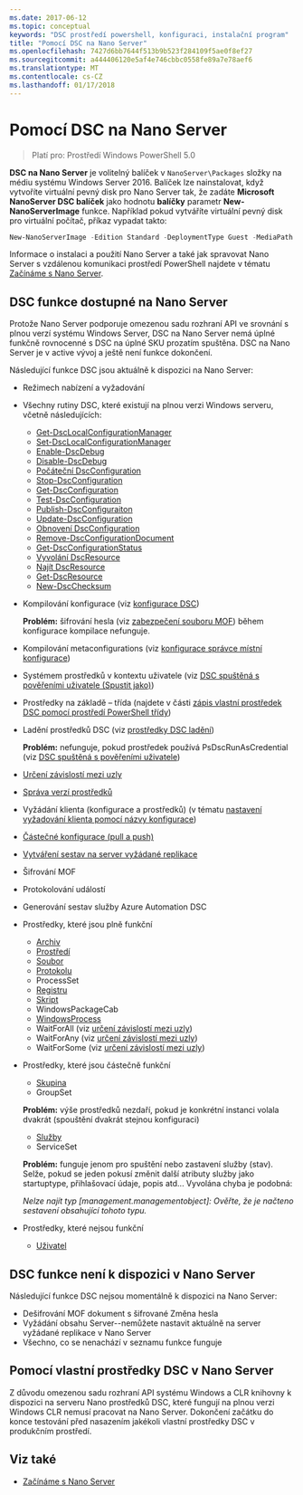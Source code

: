 ```yaml
---
ms.date: 2017-06-12
ms.topic: conceptual
keywords: "DSC prostředí powershell, konfiguraci, instalační program"
title: "Pomocí DSC na Nano Server"
ms.openlocfilehash: 7427d6bb7644f513b9b523f284109f5ae0f8ef27
ms.sourcegitcommit: a444406120e5af4e746cbbc0558fe89a7e78aef6
ms.translationtype: MT
ms.contentlocale: cs-CZ
ms.lasthandoff: 01/17/2018
---
```

# <a name="using-dsc-on-nano-server"></a>Pomocí DSC na Nano Server

> Platí pro: Prostředí Windows PowerShell 5.0

**DSC na Nano Server** je volitelný balíček v `NanoServer\Packages` složky na médiu systému Windows Server 2016. Balíček lze nainstalovat, když vytvoříte virtuální pevný disk pro Nano Server tak, že zadáte **Microsoft NanoServer DSC balíček** jako hodnotu **balíčky** parametr **New-NanoServerImage**  funkce. Například pokud vytváříte virtuální pevný disk pro virtuální počítač, příkaz vypadat takto:

```powershell
New-NanoServerImage -Edition Standard -DeploymentType Guest -MediaPath f:\ -BasePath .\Base -TargetPath .\Nano1\Nano.vhd -ComputerName Nano1 -Packages Microsoft-NanoServer-DSC-Package
```

Informace o instalaci a použití Nano Server a také jak spravovat Nano Server s vzdálenou komunikaci prostředí PowerShell najdete v tématu [Začínáme s Nano Server](https://technet.microsoft.com/en-us/library/mt126167.aspx).


## <a name="dsc-features-available-on-nano-server"></a>DSC funkce dostupné na Nano Server

 Protože Nano Server podporuje omezenou sadu rozhraní API ve srovnání s plnou verzí systému Windows Server, DSC na Nano Server nemá úplné funkčně rovnocenné s DSC na úplné SKU prozatím spuštěna. DSC na Nano Server je v active vývoj a ještě není funkce dokončení.
 
 Následující funkce DSC jsou aktuálně k dispozici na Nano Server: 


* Režimech nabízení a vyžadování

* Všechny rutiny DSC, které existují na plnou verzi Windows serveru, včetně následujících: 
  * [Get-DscLocalConfigurationManager](https://technet.microsoft.com/en-us/library/dn407378.aspx)
  * [Set-DscLocalConfigurationManager](https://technet.microsoft.com/en-us/library/dn521621.aspx)   
  * [Enable-DscDebug](https://technet.microsoft.com/en-us/library/mt517870.aspx)
  * [Disable-DscDebug](https://technet.microsoft.com/en-us/library/mt517872.aspx)       
  * [Počáteční DscConfiguration](https://technet.microsoft.com/en-us/library/dn521623.aspx)
  * [Stop-DscConfiguration](https://technet.microsoft.com/en-us/library/mt143542.aspx)
  * [Get-DscConfiguration](https://technet.microsoft.com/en-us/library/dn407379.aspx)
  * [Test-DscConfiguration](https://technet.microsoft.com/en-us/library/dn407382.aspx)      
  * [Publish-DscConfiguraiton](https://technet.microsoft.com/en-us/library/mt517875.aspx) 
  * [Update-DscConfiguration](https://technet.microsoft.com/en-us/library/mt143541.aspx)
  * [Obnovení DscConfiguration](https://technet.microsoft.com/en-us/library/dn407383.aspx)
  * [Remove-DscConfigurationDocument](https://technet.microsoft.com/en-us/library/mt143544.aspx)
  * [Get-DscConfigurationStatus](https://technet.microsoft.com/en-us/library/mt517868.aspx)
  * [Vyvolání DscResource](https://technet.microsoft.com/en-us/library/mt517869.aspx)
  * [Najít DscResource](https://technet.microsoft.com/en-us/library/mt517874.aspx)
  * [Get-DscResource](https://technet.microsoft.com/en-us/library/dn521625.aspx)
  * [New-DscChecksum](https://technet.microsoft.com/en-us/library/dn521622.aspx)    

* Kompilování konfigurace (viz [konfigurace DSC](configurations.md))

  **Problém:** šifrování hesla (viz [zabezpečení souboru MOF](securemof.md)) během konfigurace kompilace nefunguje.

* Kompilování metaconfigurations (viz [konfigurace správce místní konfigurace](metaConfig.md))

* Systémem prostředků v kontextu uživatele (viz [DSC spuštěná s pověřeními uživatele (Spustit jako)](runAsUser.md))

* Prostředky na základě – třída (najdete v části [zápis vlastní prostředek DSC pomocí prostředí PowerShell třídy](authoringResourceClass.md))

* Ladění prostředků DSC (viz [prostředky DSC ladění](debugresource.md))
  
  **Problém:** nefunguje, pokud prostředek používá PsDscRunAsCredential (viz [DSC spuštěná s pověřeními uživatele](runAsUser.md))

* [Určení závislostí mezi uzly](crossNodeDependencies.md) 

* [Správa verzí prostředků](sxsResource.md)

* Vyžádání klienta (konfigurace a prostředků) (v tématu [nastavení vyžadování klienta pomocí názvy konfigurace](pullClientConfigNames.md))

* [Částečné konfigurace (pull a push)](partialConfigs.md)

* [Vytváření sestav na server vyžádané replikace](reportServer.md) 

* Šifrování MOF

* Protokolování událostí

* Generování sestav služby Azure Automation DSC

* Prostředky, které jsou plně funkční
  * [Archiv](archiveResource.md)
  * [Prostředí](environmentResource.md)
  * [Soubor](fileResource.md)
  * [Protokolu](logResource.md)
  * ProcessSet
  * [Registru](registryResource.md)
  * [Skript](scriptResource.md)
  * WindowsPackageCab
  * [WindowsProcess](windowsProcessResource.md)
  * WaitForAll (viz [určení závislostí mezi uzly](crossNodeDependencies.md))
  * WaitForAny (viz [určení závislostí mezi uzly](crossNodeDependencies.md))
  * WaitForSome (viz [určení závislostí mezi uzly](crossNodeDependencies.md))

* Prostředky, které jsou částečně funkční
  * [Skupina](groupResource.md)
  * GroupSet
  
  **Problém:** výše prostředků nezdaří, pokud je konkrétní instanci volala dvakrát (spouštění dvakrát stejnou konfiguraci)
  
  * [Služby](serviceResource.md)
  * ServiceSet
  
  **Problém:** funguje jenom pro spuštění nebo zastavení služby (stav). Selže, pokud se jeden pokusí změnit další atributy služby jako startuptype, přihlašovací údaje, popis atd... Vyvolána chyba je podobná:
  
  *Nelze najít typ [management.managementobject]: Ověřte, že je načteno sestavení obsahující tohoto typu.*
  
* Prostředky, které nejsou funkční
  * [Uživatel](userResource.md)
  

## <a name="dsc-features-not-available-on-nano-server"></a>DSC funkce není k dispozici v Nano Server

Následující funkce DSC nejsou momentálně k dispozici na Nano Server:

* Dešifrování MOF dokument s šifrované Změna hesla 
* Vyžádání obsahu Server--nemůžete nastavit aktuálně na server vyžádané replikace v Nano Server
* Všechno, co se nenachází v seznamu funkce funguje

## <a name="using-custom-dsc-resources-on-nano-server"></a>Pomocí vlastní prostředky DSC v Nano Server
 
Z důvodu omezenou sadu rozhraní API systému Windows a CLR knihovny k dispozici na serveru Nano prostředků DSC, které fungují na plnou verzi Windows CLR nemusí pracovat na Nano Server. Dokončení začátku do konce testování před nasazením jakékoli vlastní prostředky DSC v produkčním prostředí.

## <a name="see-also"></a>Viz také
- [Začínáme s Nano Server](https://technet.microsoft.com/en-us/library/mt126167.aspx)

